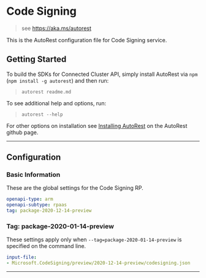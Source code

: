 # Code Signing

> see https://aka.ms/autorest

This is the AutoRest configuration file for Code Signing service.

## Getting Started

To build the SDKs for Connected Cluster API, simply install AutoRest via `npm` (`npm install -g autorest`) and then run:

> `autorest readme.md`

To see additional help and options, run:

> `autorest --help`

For other options on installation see [Installing AutoRest](https://aka.ms/autorest/install) on the AutoRest github page.

---

## Configuration

### Basic Information

These are the global settings for the Code Signing RP.

```yaml
openapi-type: arm
openapi-subtype: rpaas
tag: package-2020-12-14-preview
```

### Tag: package-2020-01-14-preview

These settings apply only when `--tag=package-2020-01-14-preview` is specified on the command line.

```yaml $(tag) == 'package-2020-12-14-preview'
input-file:
- Microsoft.CodeSigning/preview/2020-12-14-preview/codesigning.json
```

---
